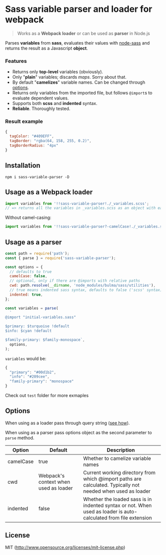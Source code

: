 # Sass variable parser and loader for webpack

> Works as a **Webpack loader** or can be used as **parser** in Node.js

Parses **variables** from **sass**, evaluates their values with [node-sass](https://github.com/sass/node-sass) and returns the result as a Javascript **object**.

### Features

* Returns only **top-level** variables (obviously).
* Only "**plain**" variables; discards _maps_. Sorry about that.
* By default "**camelizes**" variable names. Can be changed through [options](#options).
* Returns only variables from the imported file, but follows `@import`s to evaluate dependent values.
* Supports both **scss** and **indented** syntax.
* **Reliable**. Thoroughly tested.

### Result example

```javascript
{
  tagColor: "#409EFF",
  tagBorder: "rgba(64, 158, 255, 0.2)",
  tagBorderRadius: "4px"
}
```

## Installation

`npm i sass-variable-parser -D`

## Usage as a Webpack loader

```javascript
import variables from '!!sass-variable-parser!./_variables.scss';
// => returns all the variables in _variables.scss as an object with each variable name camelCased
```

Without camel-casing:

```javascript
import variables from '!!sass-variable-parser?-camelCase!./_variables.scss';
```

## Usage as a parser

```javascript
const path = require('path');
const { parse } = require('sass-variable-parser');

const options = {
  // defaults to true
  camelCase: false,
  // optional, only if there are @imports with relative paths
  cwd: path.resolve(__dirname, 'node_modules/bulma/sass/utilities'),
  // true means indented sass syntax, defaults to false ('scss' syntax)
  indented: true,
};

const variables = parse(
  `
@import "initial-variables.sass"

$primary: $turquoise !default
$info: $cyan !default

$family-primary: $family-monospace`,
  options,
);
```

`variables` would be:

```javascript
{
  "primary": "#00d1b2",
  "info": "#209cee",
  "family-primary": "monospace"
}
```

Check out `test` folder for more exmaples

## Options

When using as a loader pass through query string ([see how](https://github.com/webpack/loader-utils#parsequery)).

When using as a parser pass options object as the second parameter to `parse` method.

| Option    | Default                               | Description                                                                                                      |
| --------- | ------------------------------------- | ---------------------------------------------------------------------------------------------------------------- |
| camelCase | true                                  | Whether to camelize variable names                                                                               |
| cwd       | Webpack's context when used as loader | Current working directory from which @import paths are calculated. Typically not needed when used as loader      |
| indented  | false                                 | Whether the loaded sass is in indented syntax or not. When used as loader is auto-calculated from file extension |

## License

MIT (http://www.opensource.org/licenses/mit-license.php)
